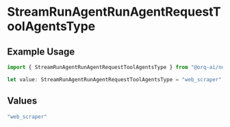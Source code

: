 # StreamRunAgentRunAgentRequestToolAgentsType

## Example Usage

```typescript
import { StreamRunAgentRunAgentRequestToolAgentsType } from "@orq-ai/node/models/operations";

let value: StreamRunAgentRunAgentRequestToolAgentsType = "web_scraper";
```

## Values

```typescript
"web_scraper"
```